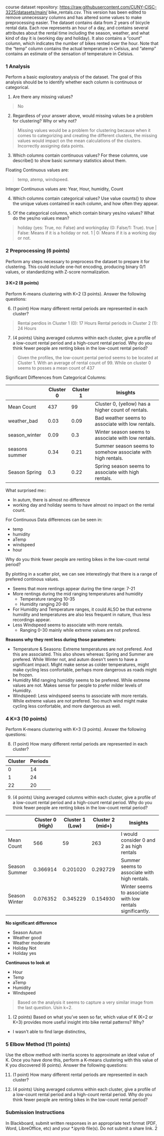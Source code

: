 
course dataset repository: https://raw.githubusercontent.com/CUNY-CISC-3225/datasets/main/
bike_rentals.csv. This version has been edited to remove unnecessary columns and has altered some
values to make preprocessing easier.
The dataset contains data from 2 years of bicycle rental data. Each row represents an hour of a day, and
contains several attributes about the rental time including the season, weather, and what kind of day it is
(working day and holiday). It also contains a “count” column, which indicates the number of bikes rented
over the hour.
Note that the “temp” column contains the actual temperature in Celsius, and “atemp” contains an
estimate of the sensation of temperature in Celsius.


### 1 Analysis 
Perform a basic exploratory analysis of the dataset. The goal of this analysis should be to identify whether
each column is continuous or categorical.
1. Are there any missing values?
> No

2. Regardless of your answer above, would missing values be a problem for clustering? Why or why not?
> Missing values would be a problem for clustering because when it comes to categorizing and creating the different clusters, the missing values would impact on the mean calculations of the clusters. Incorrectly assigning data points.


3. Which columns contain continuous values? For these columns, use describe() to show basic summary
statistics about them.

Floating Continuous values are:

> temp, atemp, windspeed.

Integer Continuous values are:
Year, Hour, humidity, Count


4. Which columns contain categorical values? Use value counts() to show the unique values contained
in each column, and how often they appear.


5. Of the categorical columns, which contain binary yes/no values? What do the yes/no values mean?

> holiday (yes: True, no: False) and workingday (0: False/1: True).
> true | False: Means if it is a holiday or not.
> 1 | 0: Means if it is a working day or not.

### 2 Preprocessing (6 points)
Perform any steps necessary to preprocess the dataset to prepare it for clustering. This could include one-hot
encoding, producing binary 0/1 values, or standardizing with Z-score normalization.


#### 3 K=2 (8 points)
Perform K-means clustering with K=2 (3 points). Answer the following questions:


6. (1 point) How many different rental periods are represented in each cluster?

> Rentai perdios in Cluster 1 (0): 17 Hours
> Rental periods in Cluster 2 (1): 24 Hours

7. (4 points) Using averaged columns within each cluster, give a profile of a low-count rental period and a high-count rental period. Why do you think fewer people are renting bikes in the low-count rental period?

> Given the profiles, the low-count pental period seems to be located at Cluster 1. With an average of rental count of 99. While on cluster 0 seems to posses a mean count of 437

Significant Differences from Categorical Columns:

|                | Cluster 0 | Cluster 1 | Inisghts                                                    |
| -------------- | --------- | --------- | ----------------------------------------------------------- |
| Mean Count     | 437       | 99        | Cluster 0, (yellow) has a higher count of rentals.          |
| weather_bad    | 0.03      | 0.09      | Bad weather seems to associate with low rentals.            |
| season_winter  | 0.09      | 0.3       | Winter season seems to associate with low rentals.          |
| seasons summer | 0.34      | 0.21      | Summer season seems to somehow associate with high rentals. |
| Season Spring  | 0.3       | 0.22      | Spring season seems to associate with high rentals.         |

What surprised me::
- In autum, there is almost no difference
- working day and holiday seems to have almost no impact on the rental count.

For Continuous Data differences can be seen in: 

- temp
- humidity
- aTemp
- windspeed
- hour


Why do you think fewer people are renting bikes in the low-count rental period?

By plotting in a scatter plot, we can see interestingly that there is a range of prefered continous values.
- Seems that more rentings appear during the time range: 7-21
- More rentings during the mid ranging temperatures and humidity
  - Temperature ranging 10-35
  - Humidity ranging 20-80
- For Humidity and Temperature ranges, it could ALSO be that extreme humidity and temperatures are also less frequent in nature, thus less recordings appear.
- Less Windspeed seems to associate with more rentals.
  - Ranging 0-30 mainly while extreme values are not prefered.




**Reasons why they rent less during those parameters:**

- Temperature & Seasons: Extreme temperatures are not prefered. And this are associated. This also shows whereas: Spring and Summer are prefered. While Winter not, and autum doesn't seem to have a significant impact. Might make sense as colder temperatures, might make cycling less confortable, perhaps more dangerous as roads might be frozen.
- Humidity Mid ranging humidity seems to be prefered. While extreme values are not. Makes sense for people to prefer milder levels of Humidity.
- Windspeed: Less windspeed seems to associate with more rentals. While extreme values are not prefered. Too much wind might make cycling less confortable, and more dangerous as well.


### 4 K=3 (10 points)
Perform K-means clustering with K=3 (3 points). Answer the following questions:



8. (1 point) How many different rental periods are represented in each cluster?

| Cluster | Periods |
| ------- | ------- |
| 0       | 14      |
| 1       | 24      |
| 22      | 20      |

9.  (4 points) Using averaged columns within each cluster, give a profile of a low-count rental period and
a high-count rental period. Why do you think fewer people are renting bikes in the low-count rental
period?


|               | Cluster 0 (High) | Cluster 1 (Low) | Cluster 2 (mid+) | Insights                                                  |
| ------------- | ---------------- | --------------- | ---------------- | --------------------------------------------------------- |
| Mean Count    | 566              | 59              | 263              | I would consider 0 and 2 as high rentals                  |
| Season Summer | 0.366914         | 0.201020        | 0.292729         | Summer seems to associate with high rentals.              |
| Season Winter | 0.076352         | 0.345229        | 0.154930         | Winter seems to associate with low rentals significantly. |


**No significant difference**

- Season Autum
- Weather good
- Weather moderate
- Holiday Not
- Holiday yes


**Continuous to look at**

- Hour
- Temp
- aTemp
- Humidity
- Windspeed


> Based on the analysis it seems to capture a very similar image from the last question. Usin k=2.



1.  (2 points) Based on what you’ve seen so far, which value of K (K=2 or K=3) provides more useful
insight into bike rental patterns? Why?

- I wasn't able to find large distinctins, 


### 5 Elbow Method (11 points)
Use the elbow method with inertia scores to approximate an ideal value of K. Once you have done this,
perform a K-means clustering with this value of K you discovered (6 points). Answer the following questions:


11. (1 point) How many different rental periods are represented in each cluster?


12. (4 points) Using averaged columns within each cluster, give a profile of a low-count rental period and
a high-count rental period. Why do you think fewer people are renting bikes in the low-count rental
period?


### Submission Instructions
In Blackboard, submit written responses in an appropriate text format (PDF, Word, LibreOffice, etc) and
your *.ipynb file(s). Do not submit a share link.
2